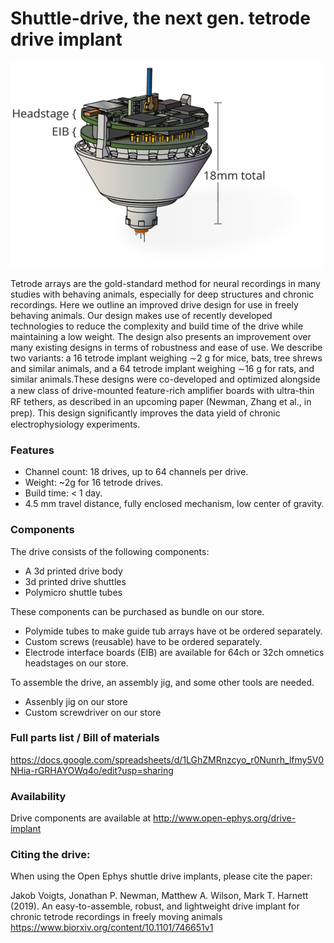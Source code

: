 # Shuttle-drive, the next gen. tetrode drive implant 

![mouse drive](doc/img/mousedrive_landing_page_img.png)

Tetrode arrays are the gold-standard method for neural recordings in many studies with behaving animals, especially for deep structures and chronic recordings. Here we outline an improved drive design for use in freely behaving animals. Our design makes use of recently developed technologies to reduce the complexity and build time of the drive while maintaining a low weight. The design also presents an improvement over many existing designs in terms of robustness and ease of use. We describe two variants: a 16 tetrode implant weighing ∼2 g for mice, bats, tree shrews and similar animals, and a 64 tetrode implant weighing ∼16 g for rats, and similar animals.These designs were co-developed and optimized alongside a new class of drive-mounted feature-rich ampliﬁer boards with ultra-thin RF tethers, as described in an upcoming paper (Newman, Zhang et al., in prep). This design signiﬁcantly improves the data yield of chronic electrophysiology experiments.

### Features
- Channel count: 18 drives, up to 64 channels per drive.
- Weight: ~2g for 16 tetrode drives.
- Build time:  < 1 day.
- 4.5 mm travel distance, fully enclosed mechanism, low center of gravity. 

### Components

The drive consists of the following components:
- A 3d printed drive body
- 3d printed drive shuttles
- Polymicro shuttle tubes

These components can be purchased as bundle on our store.
- Polymide tubes to make guide tub arrays have ot be ordered separately.
- Custom screws (reusable) have to be ordered separately.
- Electrode interface boards (EIB) are available for 64ch or 32ch omnetics headstages on our store.

To assemble the drive, an assembly jig, and some other tools are needed.

- Assenbly jig on our store
- Custom screwdriver on our store


### Full parts list / Bill of materials
https://docs.google.com/spreadsheets/d/1LGhZMRnzcyo_r0Nunrh_lfmy5V0NHia-rGRHAYOWq4o/edit?usp=sharing


### Availability
Drive components are available at http://www.open-ephys.org/drive-implant


### Citing the drive: 
When using the Open Ephys shuttle drive implants, please cite the paper:

Jakob Voigts, Jonathan P. Newman, Matthew A. Wilson, Mark T. Harnett (2019). An easy-to-assemble, robust, and lightweight drive implant for chronic tetrode recordings in freely moving animals
https://www.biorxiv.org/content/10.1101/746651v1

